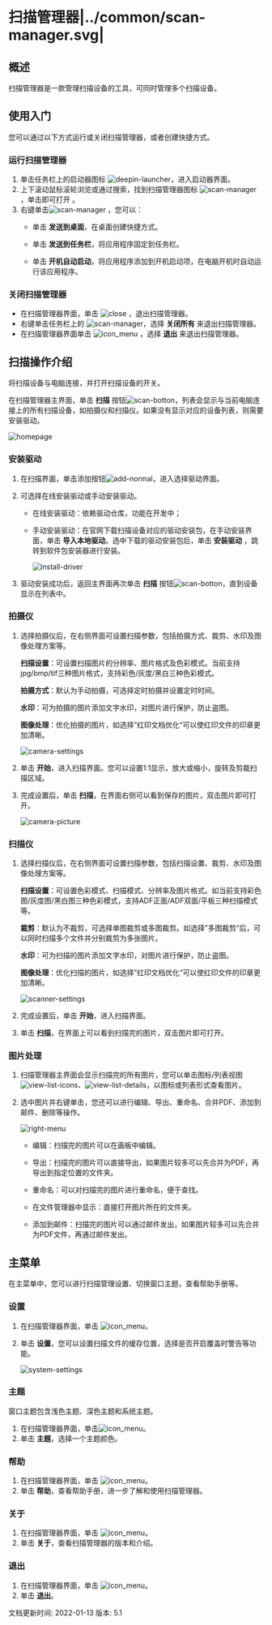 # 扫描管理器|../common/scan-manager.svg|

## 概述

扫描管理器是一款管理扫描设备的工具，可同时管理多个扫描设备。

## 使用入门

您可以通过以下方式运行或关闭扫描管理器，或者创建快捷方式。

### 运行扫描管理器

1. 单击任务栏上的启动器图标 ![deepin-launcher](icon/deepin-launcher.svg)，进入启动器界面。
2. 上下滚动鼠标滚轮浏览或通过搜索，找到扫描管理器图标 ![scan-manager](icon/scan-manager.svg) ，单击即可打开  。
3. 右键单击![scan-manager](icon/scan-manager.svg) ，您可以：
   - 单击 **发送到桌面**，在桌面创建快捷方式。

   - 单击 **发送到任务栏**，将应用程序固定到任务栏。

   - 单击 **开机自动启动**，将应用程序添加到开机启动项，在电脑开机时自动运行该应用程序。

### 关闭扫描管理器

- 在扫描管理器界面，单击  ![close](icon/close.svg) ，退出扫描管理器。
- 右键单击任务栏上的 ![scan-manager](icon/scan-manager.svg)，选择 **关闭所有** 来退出扫描管理器。
- 在扫描管理器界面单击 ![icon_menu](icon/icon_menu.svg) ，选择 **退出** 来退出扫描管理器。

## 扫描操作介绍

将扫描设备与电脑连接，并打开扫描设备的开关。

在扫描管理器主界面，单击 **扫描** 按钮![scan-botton](jpg/scan-botton.png)，列表会显示与当前电脑连接上的所有扫描设备，如拍摄仪和扫描仪。如果没有显示对应的设备列表，则需要安装驱动。

![homepage](jpg/homepage.png)

### 安装驱动

1. 在扫描界面，单击添加按钮![add-normal](icon/add-normal.svg)，进入选择驱动界面。

2. 可选择在线安装驱动或手动安装驱动。

   - 在线安装驱动：依赖驱动仓库，功能在开发中；

   - 手动安装驱动：在官网下载扫描设备对应的驱动安装包，在手动安装界面，单击 **导入本地驱动**。选中下载的驱动安装包后，单击 **安装驱动** ，跳转到软件包安装器进行安装。

     ![install-driver](jpg/install-driver.png)

3. 驱动安装成功后，返回主界面再次单击 **扫描** 按钮![scan-botton](jpg/scan-botton.png)，直到设备显示在列表中。


### 拍摄仪

1. 选择拍摄仪后，在右侧界面可设置扫描参数，包括拍摄方式、裁剪、水印及图像处理方案等。

   **扫描设置**：可设置扫描图片的分辨率、图片格式及色彩模式。当前支持jpg/bmp/tif三种图片格式，支持彩色/灰度/黑白三种色彩模式。

   **拍摄方式**：默认为手动拍摄，可选择定时拍摄并设置定时时间。

   **水印**：可为拍摄的图片添加文字水印，对图片进行保护，防止盗图。

   **图像处理**：优化拍摄的图片，如选择”红印文档优化“可以使红印文件的印章更加清晰。

   ![camera-settings](jpg/camera-settings.png)

2. 单击 **开始**，进入扫描界面。您可以设置1:1显示，放大或缩小，旋转及剪裁扫描区域。

3. 完成设置后，单击 **扫描**，在界面右侧可以看到保存的图片，双击图片即可打开。

   ![camera-picture](jpg/camera-picture.png)

### 扫描仪

1. 选择扫描仪后，在右侧界面可设置扫描参数，包括扫描设置、裁剪、水印及图像处理方案等。

   **扫描设置**：可设置色彩模式、扫描模式、分辨率及图片格式。如当前支持彩色图/灰度图/黑白图三种色彩模式，支持ADF正面/ADF双面/平板三种扫描模式等。

   **裁剪**：默认为不裁剪，可选择单图裁剪或多图裁剪。如选择”多图裁剪“后，可以同时扫描多个文件并分别裁剪为多张图片。

   **水印**：可为扫描的图片添加文字水印，对图片进行保护，防止盗图。

   **图像处理**：优化扫描的图片，如选择”红印文档优化“可以使红印文件的印章更加清晰。

   ![scanner-settings](jpg/scanner-settings.png)

2. 完成设置后，单击 **开始**，进入扫描界面。

3. 单击 **扫描**，在界面上可以看到扫描完的图片，双击图片即可打开。

### 图片处理

1. 扫描管理器主界面会显示扫描完的所有图片，您可以单击图标/列表视图![view-list-icons](icon/view-list-icons.svg)、![view-list-details](icon/view-list-details.svg)，以图标或列表形式查看图片。

2. 选中图片并右键单击，您还可以进行编辑、导出、重命名、合并PDF、添加到邮件、删除等操作。

   ![right-menu](jpg/right-menu.png)

   - 编辑：扫描完的图片可以在画板中编辑。

   - 导出：扫描完的图片可以直接导出，如果图片较多可以先合并为PDF，再导出到指定位置的文件夹。
   - 重命名：可以对扫描完的图片进行重命名，便于查找。
   - 在文件管理器中显示：直接打开图片所在的文件夹。
   - 添加到邮件：扫描完的图片可以通过邮件发出，如果图片较多可以先合并为PDF文件，再通过邮件发出。

## 主菜单

在主菜单中，您可以进行扫描管理设置、切换窗口主题，查看帮助手册等。

### 设置

1. 在扫描管理器界面，单击 ![icon_menu](icon/icon_menu.svg)。

2. 单击 **设置**，您可以设置扫描文件的缓存位置，选择是否开启覆盖时警告等功能。

   ![system-settings](jpg/system-settings.png)

### 主题

窗口主题包含浅色主题、深色主题和系统主题。

1. 在扫描管理器界面，单击![icon_menu](icon/icon_menu.svg)。
2. 单击 **主题**，选择一个主题颜色。


### 帮助

1. 在扫描管理器界面，单击 ![icon_menu](icon/icon_menu.svg)。
2. 单击 **帮助**，查看帮助手册，进一步了解和使用扫描管理器。


### 关于

1. 在扫描管理器界面，单击 ![icon_menu](icon/icon_menu.svg)。
2. 单击 **关于**，查看扫描管理器的版本和介绍。

### 退出

1. 在扫描管理器界面，单击 ![icon_menu](icon/icon_menu.svg)。
2. 单击 **退出**。


<div class="version-info"><span>文档更新时间: 2022-01-13</span><span> 版本: 5.1</span></div>